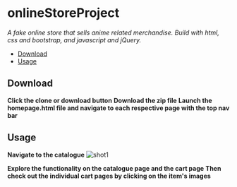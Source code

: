 # onlineStoreProject

*A fake online store that sells anime related merchandise.*
*Build with html, css and bootstrap, and javascript and jQuery.*

* [Download](#down)
* [Usage](#usage)

## Download

**Click the clone or download button**
**Download the zip file**
**Launch the homepage.html file and navigate to each respective page with the top nav bar**

## Usage

**Navigate to the catalogue**
![shot1](https://user-images.githubusercontent.com/57716770/74590859-1da65300-501b-11ea-81e5-1fff0d6e7577.png) 

**Explore the functionality on the catalogue page and the cart page**
**Then check out the individual cart pages by clicking on the item's images**
